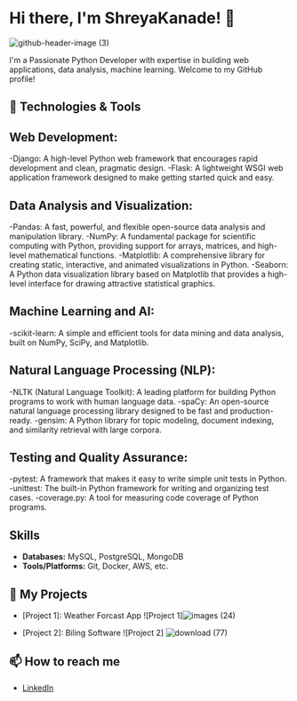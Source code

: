# Hi there, I'm ShreyaKanade! 👋
![github-header-image (3)](https://github.com/shreyakanade/Python/assets/145263277/1cc84463-ac85-4b7a-8055-43819cec3faf)


I'm a Passionate Python Developer with expertise in building  web applications, data analysis, machine learning. Welcome to my GitHub profile!


## 🔧 Technologies & Tools

## Web Development:
-Django: A high-level Python web framework that encourages rapid development and clean, pragmatic design.
-Flask: A lightweight WSGI web application framework designed to make getting started quick and easy.

## Data Analysis and Visualization:
-Pandas: A fast, powerful, and flexible open-source data analysis and manipulation library.
-NumPy: A fundamental package for scientific computing with Python, providing support for arrays, matrices, and high-level mathematical functions.
-Matplotlib: A comprehensive library for creating static, interactive, and animated visualizations in Python.
-Seaborn: A Python data visualization library based on Matplotlib that provides a high-level interface for drawing attractive statistical graphics.

## Machine Learning and AI:
-scikit-learn: A simple and efficient tools for data mining and data analysis, built on NumPy, SciPy, and Matplotlib.

## Natural Language Processing (NLP):
-NLTK (Natural Language Toolkit): A leading platform for building Python programs to work with human language data.
-spaCy: An open-source natural language processing library designed to be fast and production-ready.
-gensim: A Python library for topic modeling, document indexing, and similarity retrieval with large corpora.
## Testing and Quality Assurance:
-pytest: A framework that makes it easy to write simple unit tests in Python.
-unittest: The built-in Python framework for writing and organizing test cases.
-coverage.py: A tool for measuring code coverage of Python programs.

## Skills
- **Databases:** MySQL, PostgreSQL, MongoDB
- **Tools/Platforms:** Git, Docker, AWS, etc.
  
## 💼 My Projects

- [Project 1]: Weather Forcast App
  ![Project 1]![images (24)](https://github.com/shreyakanade/Python/assets/145263277/03fc3de7-0121-4a65-b3d2-0aa612456260)


- [Project 2]: Biling Software
  ![Project 2] ![download (77)](https://github.com/shreyakanade/Python/assets/145263277/4bdde42c-765d-456f-8af0-11fc8f72fdb5)


## 📫 How to reach me

- [LinkedIn](https://www.linkedin.com/in/shreya-kanade-99666b229)






